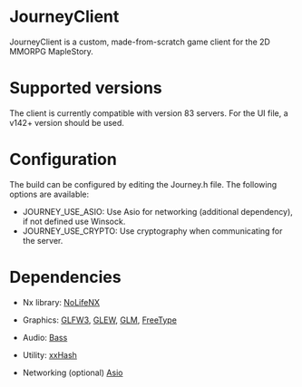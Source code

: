 # JourneyClient
JourneyClient is a custom, made-from-scratch game client for the 2D MMORPG MapleStory.

# Supported versions
The client is currently compatible with version 83 servers.
For the UI file, a v142+ version should be used.

# Configuration
The build can be configured by editing the Journey.h file. The following options are available:
- JOURNEY_USE_ASIO: Use Asio for networking (additional dependency), if not defined use Winsock.
- JOURNEY_USE_CRYPTO: Use cryptography when communicating for the server.

# Dependencies
- Nx library:
[NoLifeNX](https://github.com/NoLifeDev/NoLifeNx)

- Graphics:
[GLFW3](http://www.glfw.org/download.html), [GLEW](http://glew.sourceforge.net/), [GLM](http://sourceforge.net/projects/ogl-math/), [FreeType](http://www.freetype.org/)

- Audio:
[Bass](http://www.un4seen.com/)

- Utility:
[xxHash](https://github.com/Cyan4973/xxHash)

- Networking (optional)
[Asio](http://think-async.com/)

